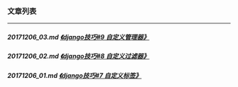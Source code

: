 ### 文章列表
---
##### 20171206_03.md [《django技巧#9 自定义管理器》](20171206_03.md)
##### 20171206_02.md [《django技巧#8 自定义过滤器》](20171206_02.md)
##### 20171206_01.md [《django技巧#7 自定义标签》](20171206_01.md)